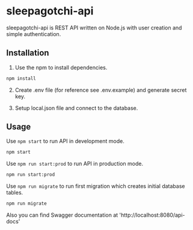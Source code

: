 # sleepagotchi-api

sleepagotchi-api is REST API written on Node.js with user creation and simple authentication.

## Installation

1. Use the npm to install dependencies.

```bash
npm install
```

2. Create .env file (for reference see .env.example) and generate secret key.

3. Setup local.json file and connect to the database.

## Usage

Use `npm start` to run API in development mode.

```bash
npm start
```

Use `npm run start:prod` to run API in production mode.

```bash
npm run start:prod
```

Use `npm run migrate` to run first migration which creates initial database tables.

```bash
npm run migrate
```

Also you can find Swagger documentation at 'http://localhost:8080/api-docs'